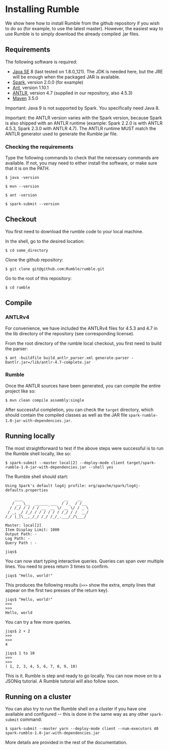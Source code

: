 # Installing Rumble

We show here how to install Rumble from the github repository if you wish to do so (for example, to use the latest master). However, the easiest way to use Rumble is to simply download the already compiled .jar files.

## Requirements

The following software is required:

- [Java SE](http://www.oracle.com/technetwork/java/javase/downloads/index.html) 8 (last tested on 1.8.0_121). The JDK is needed here, but the JRE will be enough when the packaged JAR is available.
- [Spark](https://spark.apache.org/), version 2.0.0 (for example)
- [Ant](http://www.ant.org/), version 1.10.1
- [ANTLR](http://www.ant.org/), version 4.7 (supplied in our repository, also 4.5.3)
- [Maven](https://maven.apache.org/) 3.5.0

Important: Java 9 is not supported by Spark. You specifically need Java 8. 

Important: the ANTLR version varies with the Spark version, because Spark is also shipped with an ANTLR runtime (example: Spark 2.2.0 is with ANTLR 4.5.3, Spark 2.3.0 with ANTLR 4.7). The ANTLR runtime MUST match the ANTLR generator used to generate the Rumble jar file.

### Checking the requirements

Type the following commands to check that the necessary commands are available. If not, you may need to either install the software, or make sure that it is on the PATH.

    $ java -version
    
    $ mvn --version

    $ ant -version

    $ spark-submit --version

## Checkout

You first need to download the rumble code to your local machine.

In the shell, go to the desired location:

    $ cd some_directory
    
Clone the github repository:
    
    $ git clone git@github.com:Rumble/rumble.git
    
Go to the root of this repository:

    $ cd rumble
    
## Compile

### ANTLRv4

For convenience, we have included the ANTLRv4 files for 4.5.3 and 4.7 in the lib directory of the repository (see corresponding license).

From the root directory of the rumble local checkout, you first need to build the parser:

    $ ant -buildfile build_antlr_parser.xml generate-parser -Dantlr.jar=/lib/antlr-4.7-complete.jar
    
### Rumble

Once the ANTLR sources have been generated, you can compile the entire project like so:

    $ mvn clean compile assembly:single
    
After successful completion, you can check the `target` directory, which should contain the compiled classes as well as the JAR file `spark-rumble-1.0-jar-with-dependencies.jar`.
    
## Running locally

The most straightforward to test if the above steps were successful is to run the Rumble shell locally, like so:

    $ spark-submit --master local[2] --deploy-mode client target/spark-rumble-1.0-jar-with-dependencies.jar --shell yes

The Rumble shell should start:

    Using Spark's default log4j profile: org/apache/spark/log4j-defaults.properties

        ____                  __    __   
       / __ \__  ______ ___  / /_  / /__ 
      / /_/ / / / / __ `__ \/ __ \/ / _ \
     / _, _/ /_/ / / / / / / /_/ / /  __/
    /_/ |_|\__,_/_/ /_/ /_/_.___/_/\___/ 

    Master: local[2]
    Item Display Limit: 1000
    Output Path: -
    Log Path: -
    Query Path : -

    jiqs$
    
You can now start typing interactive queries. Queries can span over multiple lines. You need to press return 3 times to confirm.
    
    jiqs$ "Hello, world!"

This produces the following results (`>>>` show the extra, empty lines that appear on the first two presses of the return key).

    jiqs$ "Hello, world!"
    >>> 
    >>> 
    Hello, world
    
You can try a few more queries.
    
    jiqs$ 2 + 2
    >>> 
    >>> 
    4
    
    jiqs$ 1 to 10
    >>> 
    >>> 
    ( 1, 2, 3, 4, 5, 6, 7, 8, 9, 10)
    
This is it. Rumble is step and ready to go locally. You can now move on to a JSONiq tutorial. A Rumble tutorial will also follow soon.

## Running on a cluster

You can also try to run the Rumble shell on a cluster if you have one available and configured -- this is done in the same way as any other `spark-submit` command:

    $ spark-submit --master yarn --deploy-mode client --num-executors 40 spark-rumble-1.0-jar-with-dependencies.jar
    
More details are provided in the rest of the documentation.
